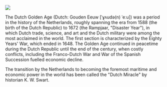 <a href="https://juncture-digital.org"><img src="https://juncture-digital.org/images/ve-button.png"></a>

<param ve-config 
       title="Dutch Golden Age" 
       author="sarah"
       banner="https://upload.wikimedia.org/wikipedia/commons/thumb/b/b6/Joannes_van_Deutecum_-_Leo_Belgicus_1650_-_published_by_Claes_Jansz_Visscher_Amsterdam.jpg/947px-Joannes_van_Deutecum_-_Leo_Belgicus_1650_-_published_by_Claes_Jansz_Visscher_Amsterdam.jpg" 
       layout="vertical">
       
The Dutch Golden Age (Dutch: Gouden Eeuw [ˈɣʌudə(n) ˈeːu]) was a period in the history of the Netherlands, roughly spanning the era from 1588 (the birth of the Dutch Republic) to 1672 (the Rampjaar, "Disaster Year"), in which Dutch trade, science, and art and the Dutch military were among the most acclaimed in the world. The first section is characterized by the Eighty Years' War, which ended in 1648. The Golden Age continued in peacetime during the Dutch Republic until the end of the century, when costly conflicts, including the Franco-Dutch War and War of the Spanish Succession fuelled economic decline. 
<param ve-map center="Q727" zoom="5" perfer-geojson>
<param ve-image url=“https://upload.wikimedia.org/wikipedia/commons/thumb/9/95/Rembrandt_-_De_Staalmeesters-_het_college_van_staalmeesters_%28waardijns%29_van_het_Amsterdamse_lakenbereidersgilde_-_Google_Art_Project.jpg/1024px-Rembrandt_-_De_Staalmeesters-_het_college_van_staalmeesters_%28waardijns%29_van_het_Amsterdamse_lakenbereidersgilde_-_Google_Art_Project.jpg”>

The transition by the Netherlands to becoming the foremost maritime and economic power in the world has been called the "Dutch Miracle" by historian K. W. Swart.

